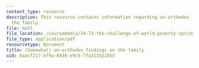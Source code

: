 ```yaml
---
content_type: resource
description: This resource contains information regarding un-orthodox findings on
  the family.
file: null
file_location: /coursemedia/14-73-the-challenge-of-world-poverty-spring-2011/baacf217bf9a6830e9c57fa311521855_MIT14_73S11_Lec12_slides.pdf
file_type: application/pdf
resourcetype: Document
title: (Somewhat) un-orthodox findings on the family
uid: baacf217-bf9a-6830-e9c5-7fa311521855
---
```

